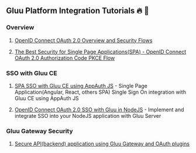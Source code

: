 ## Gluu Platform Integration Tutorials :fire: :dart:

### Overview

1. [OpenID Connect OAuth 2.0 Overview and Security Flows](https://github.com/GluuFederation/tutorials/blob/master/oidc-sso-tutorials/tutorials/OpenID-Connect-OAuth-2.0-Overview-and-Security-Flows.md) 

2. [The Best Security for Single Page Applications(SPA) - OpenID Connect OAuth 2.0 Authorization Code PKCE Flow](https://github.com/GluuFederation/tutorials/blob/master/oidc-sso-tutorials/tutorials/Why-OpenID-Connect-OAuth-2.0-Authorization-Code-PKCE-Flow-for-SPA.md)

### SSO with Gluu CE

1. [SPA SSO with Gluu CE using AppAuth JS](https://github.com/GluuFederation/tutorials/blob/master/oidc-sso-tutorials/tutorials/SPA-SSO-with-Gluu-CE-using-AppAuth-JS.md) - Single Page Application(Angular, React, others SPA) Single Sign On integration with Gluu CE using AppAuth JS

1. [OpenID Connect OAuth 2.0 SSO with Gluu in NodeJS](https://github.com/GluuFederation/tutorials/blob/master/oidc-sso-tutorials/tutorials/OpenID-Connect-OAuth2-SSO-with-Gluu.md) - Implement and integrate SSO into your NodeJS application with Gluu Server

### Gluu Gateway Security

1. [Secure API(backend) application using Gluu Gateway and OAuth plugins](https://github.com/GluuFederation/tutorials/blob/master/gluu-gateway-tutorials/tutorials/Secure-API-backend-application-using-Gluu-Gateway-and-OAuth-plugins.md)